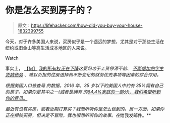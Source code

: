 # 你是怎么买到房子的？

> 原文：<https://lifehacker.com/how-did-you-buy-your-house-1832399755>

今天，对于许多美国人来说，买房似乎是一个遥远的梦想，尤其是对于那些生活在纽约或旧金山等高生活成本地区的人来说。

Watch

事实上， [【何】](https://www.citylab.com/equity/2018/05/the-great-housing-reset/559466/) [我的所有权*正在下降*](https://www.citylab.com/equity/2018/05/the-great-housing-reset/559466/)*这要归功于工资停滞不前、 [不断增加的学生贷款债务](https://www.bloomberg.com/news/articles/2019-01-16/high-student-debt-is-driving-low-millennial-homeownership-rates) 、难以负担的住房选择和不断变化的财务优先事项等因素的综合作用。*

*根据美国人口普查局 的数据，2016 年，35 岁以下的美国人中约有 35%拥有自己的房子。如果你是其中之一(或者是拥有 的[64.4%家庭的一部分)，我们希望听到你的意见。](https://fred.stlouisfed.org/series/RHORUSQ156N)*

*最近有没有买房，或者近期打算买？我想听听你是怎么做到的。另一方面，如果你正在攒钱买房，但决定不冒险，我也很想听听你的故事。在*给我发邮件。**